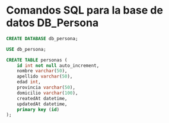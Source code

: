 # Comandos SQL para la base de datos DB_Persona

```sql
CREATE DATABASE db_persona;

USE db_persona;

CREATE TABLE personas (
    id int not null auto_increment,
    nombre varchar(50),
    apellido varchar(50),
    edad int,
    provincia varchar(50),
    domicilio varchar(100),
    createdAt datetime,
    updatedAt datetime,
    primary key (id)
);

